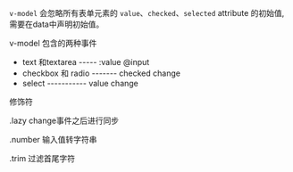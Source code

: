 `v-model` 会忽略所有表单元素的 `value`、`checked`、`selected` attribute 的初始值,需要在data中声明初始值。

v-model 包含的两种事件

- text 和textarea    ----- :value @input
- checkbox 和 radio  ------- checked     change
- select                     ----------- value  change



修饰符

.lazy    change事件之后进行同步

.number  输入值转字符串

.trim  过滤首尾字符

